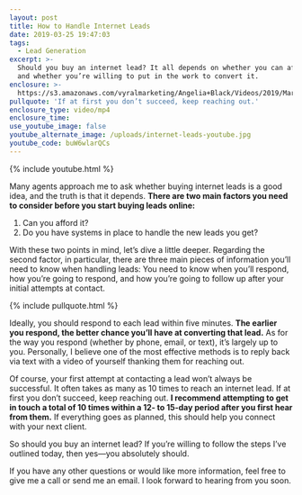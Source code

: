 ```yaml
---
layout: post
title: How to Handle Internet Leads
date: 2019-03-25 19:47:03
tags:
  - Lead Generation
excerpt: >-
  Should you buy an internet lead? It all depends on whether you can afford it,
  and whether you’re willing to put in the work to convert it.
enclosure: >-
  https://s3.amazonaws.com/vyralmarketing/Angelia+Black/Videos/2019/March/Sellstate+Premier-+How+to+Handle+Internet+Leads.mp4
pullquote: 'If at first you don’t succeed, keep reaching out.'
enclosure_type: video/mp4
enclosure_time:
use_youtube_image: false
youtube_alternate_image: /uploads/internet-leads-youtube.jpg
youtube_code: buW6wlarQCs
---
```


{% include youtube.html %}

Many agents approach me to ask whether buying internet leads is a good idea, and the truth is that it depends. **There are two main factors you need to consider before you start buying leads online:**

1. Can you afford it?
2. Do you have systems in place to handle the new leads you get?

With these two points in mind, let’s dive a little deeper. Regarding the second factor, in particular, there are three main pieces of information you’ll need to know when handling leads: You need to know when you’ll respond, how you’re going to respond, and how you’re going to follow up after your initial attempts at contact.

{% include pullquote.html %}

Ideally, you should respond to each lead within five minutes. **The earlier you respond, the better chance you’ll have at converting that lead.** As for the way you respond (whether by phone, email, or text), it’s largely up to you. Personally, I believe one of the most effective methods is to reply back via text with a video of yourself thanking them for reaching out.&nbsp;

Of course, your first attempt at contacting a lead won’t always be successful. It often takes as many as 10 times to reach an internet lead. If at first you don’t succeed, keep reaching out. **I recommend attempting to get in touch a total of 10 times within a 12- to 15-day period after you first hear from them.** If everything goes as planned, this should help you connect with your next client.&nbsp;

So should you buy an internet lead? If you’re willing to follow the steps I’ve outlined today, then yes—you absolutely should.

If you have any other questions or would like more information, feel free to give me a call or send me an email. I look forward to hearing from you soon.